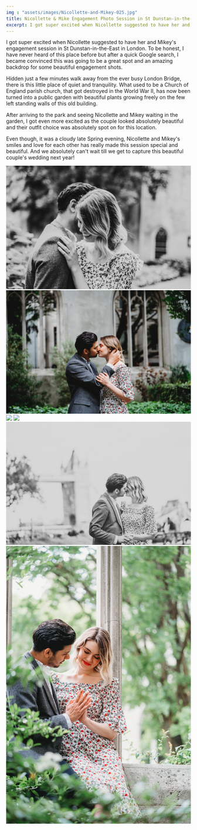```yaml
---
img : "assets/images/Nicollette-and-Mikey-025.jpg"
title: Nicollette & Mike Engagement Photo Session in St Dunstan-in-the-East in London
excerpt: I got super excited when Nicollette suggested to have her and Mikey's engagement session in St Dunstan-in-the-East in London. 
---
```



I got super excited when Nicollette suggested to have her and Mikey's engagement session in St Dunstan-in-the-East in London. To be honest, I have never heard of this place before but after a quick Google search, I became convinced this was going to be a great spot and an amazing backdrop for some beautiful engagement shots.

Hidden just a few minutes walk away from the ever busy London Bridge, there is this little place of quiet and tranquility. What used to be a Church of England parish church, that got destroyed in the World War II, has now been turned into a public garden with beautiful plants growing freely on the few left standing walls of this old building.

After arriving to the park and seeing Nicollette and Mikey waiting in the garden, I got even more excited as the couple looked absolutely beautiful and their outfit choice was absolutely spot on for this location.


Even though, it was a cloudy late Spring evening, Nicollette and Mikey's smiles and love for each other has really made this session special and beautiful. And we absolutely can't wait till we get to capture this beautiful couple's wedding next year!

![](/assets/images/Nicollette-and-Mikey-024.jpg)
![](/assets/images/Nicollette-and-Mikey-004.jpg)
![](/assets/images/Nicollette-and-Mikey-018.jpg)
![](/assets/images/Nicollette-and-Mikey-019.jpg)
![](/assets/images/Nicollette-and-Mikey-027.jpg)
![](/assets/images/Nicollette-and-Mikey-014.jpg)


